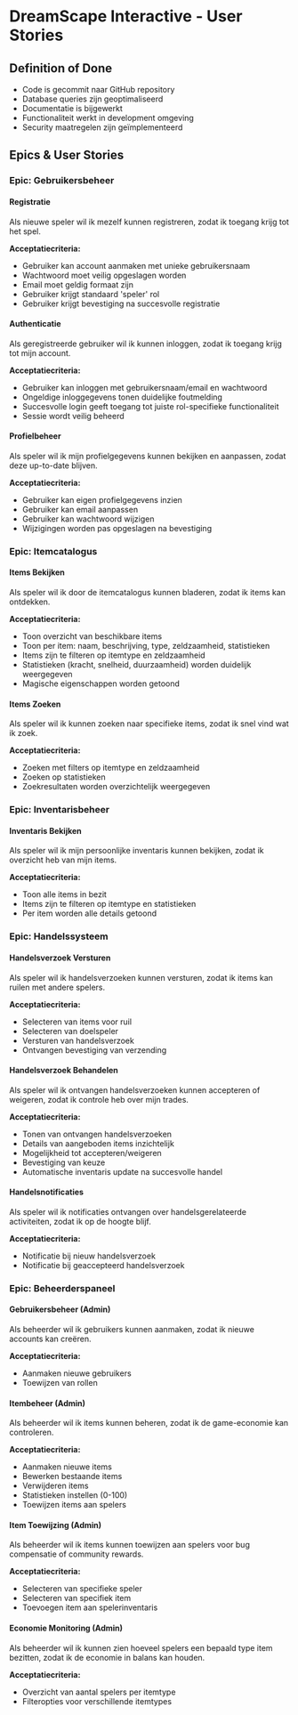 # DreamScape Interactive - User Stories

## Definition of Done
- Code is gecommit naar GitHub repository
- Database queries zijn geoptimaliseerd
- Documentatie is bijgewerkt
- Functionaliteit werkt in development omgeving
- Security maatregelen zijn geïmplementeerd

## Epics & User Stories

### Epic: Gebruikersbeheer

#### Registratie
Als nieuwe speler wil ik mezelf kunnen registreren, zodat ik toegang krijg tot het spel.

**Acceptatiecriteria:**
- Gebruiker kan account aanmaken met unieke gebruikersnaam
- Wachtwoord moet veilig opgeslagen worden
- Email moet geldig formaat zijn
- Gebruiker krijgt standaard 'speler' rol
- Gebruiker krijgt bevestiging na succesvolle registratie

#### Authenticatie
Als geregistreerde gebruiker wil ik kunnen inloggen, zodat ik toegang krijg tot mijn account.

**Acceptatiecriteria:**
- Gebruiker kan inloggen met gebruikersnaam/email en wachtwoord
- Ongeldige inloggegevens tonen duidelijke foutmelding
- Succesvolle login geeft toegang tot juiste rol-specifieke functionaliteit
- Sessie wordt veilig beheerd

#### Profielbeheer
Als speler wil ik mijn profielgegevens kunnen bekijken en aanpassen, zodat deze up-to-date blijven.

**Acceptatiecriteria:**
- Gebruiker kan eigen profielgegevens inzien
- Gebruiker kan email aanpassen
- Gebruiker kan wachtwoord wijzigen
- Wijzigingen worden pas opgeslagen na bevestiging

### Epic: Itemcatalogus

#### Items Bekijken
Als speler wil ik door de itemcatalogus kunnen bladeren, zodat ik items kan ontdekken.

**Acceptatiecriteria:**
- Toon overzicht van beschikbare items
- Toon per item: naam, beschrijving, type, zeldzaamheid, statistieken
- Items zijn te filteren op itemtype en zeldzaamheid
- Statistieken (kracht, snelheid, duurzaamheid) worden duidelijk weergegeven
- Magische eigenschappen worden getoond

#### Items Zoeken
Als speler wil ik kunnen zoeken naar specifieke items, zodat ik snel vind wat ik zoek.

**Acceptatiecriteria:**
- Zoeken met filters op itemtype en zeldzaamheid
- Zoeken op statistieken
- Zoekresultaten worden overzichtelijk weergegeven

### Epic: Inventarisbeheer

#### Inventaris Bekijken
Als speler wil ik mijn persoonlijke inventaris kunnen bekijken, zodat ik overzicht heb van mijn items.

**Acceptatiecriteria:**
- Toon alle items in bezit
- Items zijn te filteren op itemtype en statistieken
- Per item worden alle details getoond

### Epic: Handelssysteem

#### Handelsverzoek Versturen
Als speler wil ik handelsverzoeken kunnen versturen, zodat ik items kan ruilen met andere spelers.

**Acceptatiecriteria:**
- Selecteren van items voor ruil
- Selecteren van doelspeler
- Versturen van handelsverzoek
- Ontvangen bevestiging van verzending

#### Handelsverzoek Behandelen
Als speler wil ik ontvangen handelsverzoeken kunnen accepteren of weigeren, zodat ik controle heb over mijn trades.

**Acceptatiecriteria:**
- Tonen van ontvangen handelsverzoeken
- Details van aangeboden items inzichtelijk
- Mogelijkheid tot accepteren/weigeren
- Bevestiging van keuze
- Automatische inventaris update na succesvolle handel

#### Handelsnotificaties
Als speler wil ik notificaties ontvangen over handelsgerelateerde activiteiten, zodat ik op de hoogte blijf.

**Acceptatiecriteria:**
- Notificatie bij nieuw handelsverzoek
- Notificatie bij geaccepteerd handelsverzoek

### Epic: Beheerderspaneel

#### Gebruikersbeheer (Admin)
Als beheerder wil ik gebruikers kunnen aanmaken, zodat ik nieuwe accounts kan creëren.

**Acceptatiecriteria:**
- Aanmaken nieuwe gebruikers
- Toewijzen van rollen

#### Itembeheer (Admin)
Als beheerder wil ik items kunnen beheren, zodat ik de game-economie kan controleren.

**Acceptatiecriteria:**
- Aanmaken nieuwe items
- Bewerken bestaande items
- Verwijderen items
- Statistieken instellen (0-100)
- Toewijzen items aan spelers

#### Item Toewijzing (Admin)
Als beheerder wil ik items kunnen toewijzen aan spelers voor bug compensatie of community rewards.

**Acceptatiecriteria:**
- Selecteren van specifieke speler
- Selecteren van specifiek item
- Toevoegen item aan spelerinventaris

#### Economie Monitoring (Admin)
Als beheerder wil ik kunnen zien hoeveel spelers een bepaald type item bezitten, zodat ik de economie in balans kan houden.

**Acceptatiecriteria:**
- Overzicht van aantal spelers per itemtype
- Filteropties voor verschillende itemtypes
